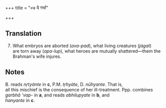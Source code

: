 +++
title = "०७ ये गर्भा"

+++
## Translation
7. What embryos are aborted (*ava-pad*), what living creatures (*jágat*)  
are torn away (*apa-lup*), what heroes are mutually shattered—them the  
Brahman's wife injures.

## Notes
B. reads *nṛtyánte* in **c**, P.M. *tṛhyáte*, D. *nūhyante*. That is,  
all this mischief is the consequence of her ill-treatment. Ppp. combines  
*garbhā ’vap-* in **a**, and reads *abhilupyate* in **b**, and  
*hanyante* in **c**.
